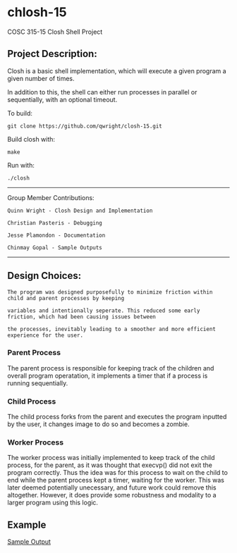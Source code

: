 # chlosh-15
COSC 315-15 Closh Shell Project

## Project Description:

Closh is a basic shell implementation, which will execute a given program a given number of times.

In addition to this, the shell can either run processes in parallel or sequentially, with an optional timeout.


To build:

	git clone https://github.com/qwright/closh-15.git

Build closh with:

	make

Run with:

	./closh

***
Group Member Contributions:

	Quinn Wright - Closh Design and Implementation
	
	Christian Pasteris - Debugging
	
	Jesse Plamondon - Documentation

	Chinmay Gopal - Sample Outputs

***
## Design Choices:

	The program was designed purposefully to minimize friction within child and parent processes by keeping

	variables and intentionally seperate. This reduced some early friction, which had been causing issues between

	the processes, inevitably leading to a smoother and more efficient experience for the user.


### Parent Process
The parent process is responsible for keeping track of the children and overall program operatation, it implements a timer that if a process is running sequentially.

### Child Process
The child process forks from the parent and executes the program inputted by the user, it changes image to do so and becomes a zombie.

### Worker Process
The worker process was initially implemented to keep track of the child process, for the parent, as it was thought that execvp() did not exit the program correctly. Thus the idea was for this process to wait on the child to end while the parent process kept a timer, waiting for the worker. This was later deemed potentially unecessary, and future work could remove this altogether. However, it does provide some robustness and modality to a larger program using this logic. 

## Example
[Sample Output](SampleOutput.pdf)

